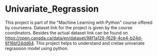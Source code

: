 # Univariate_Regrassion
This project is part of the "Machine Learning with Python" course offered by courseera. 
Dataset link for the project is given by the course coordinators. 
Besides the actual dataset link can be found on https://open.canada.ca/data/en/dataset/98f1a129-f628-4ce4-b24d-6f16bf24dd64. 
This project helps to understand and cretae univariate regrassion model using python.
